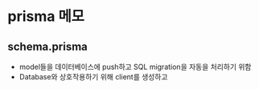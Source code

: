 # prisma 메모

## schema.prisma
- model들을 데이터베이스에 push하고 SQL migration을 자동을 처리하기 위함
- Database와 상호작용하기 위해 client를 생성하고 
